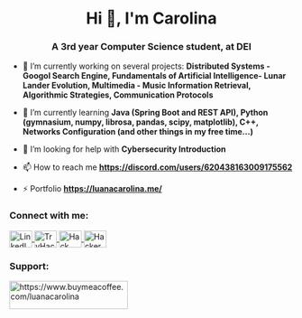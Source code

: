 <h1 align="center">Hi 👋, I'm Carolina</h1>
<h3 align="center">A 3rd year Computer Science student, at DEI</h3>

- 🔭 I’m currently working on several projects: **Distributed Systems - Googol Search Engine, Fundamentals of Artificial Intelligence- Lunar Lander Evolution, Multimedia - Music Information Retrieval, Algorithmic Strategies, Communication Protocols**

- 🌱 I’m currently learning **Java (Spring Boot and REST API), Python (gymnasium, numpy, librosa, pandas, scipy, matplotlib), C++, Networks Configuration (and other things in my free time...)**

- 🤝 I’m looking for help with **Cybersecurity Introduction**

- 📫 How to reach me **https://discord.com/users/620438163009175562**

- ⚡ Portfolio **https://luanacarolina.me/**

<h3 align="left">Connect with me:</h3>
<p align="left">
<a href="https://www.linkedin.com/in/luanacarolinareis/" target="blank">
    <img align="center" src="https://raw.githubusercontent.com/rahuldkjain/github-profile-readme-generator/master/src/images/icons/Social/linked-in-alt.svg" alt="LinkedIn" height="30" width="40" />
  </a>
  <a href="https://tryhackme.com/p/luanacarolina" target="blank">
    <img align="center" src="https://repository-images.githubusercontent.com/518509014/f7450454-158c-45e0-8b38-0c0ae4d7394c" alt="TryHackMe" height="30" width="40" />
  </a>
  <a href="https://app.hackthebox.com/profile/1728380" target="blank">
    <img align="center" src="https://www.svgrepo.com/show/331423/hack-the-box.svg" alt="Hack The Box" height="30" width="40" />
  </a>
  <a href="https://www.hackerrank.com/carolreis0116" target="blank">
    <img align="center" src="https://raw.githubusercontent.com/rahuldkjain/github-profile-readme-generator/master/src/images/icons/Social/hackerrank.svg" alt="HackerRank" height="30" width="40" />
  </a>
</p>

<h3 align="left">Support:</h3>
<p><a href="https://www.buymeacoffee.com/luanacarolina"> <img align="left" src="https://cdn.buymeacoffee.com/buttons/v2/default-yellow.png" height="50" width="210" alt="https://www.buymeacoffee.com/luanacarolina" /></a></p><br><br>
